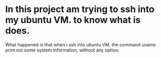 # In this project am trying to ssh into my ubuntu VM. to know what is does.
What happened is that when i ssh into ubuntu VM, the command uname print out some system information, without any option.
